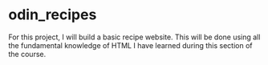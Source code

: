 # odin_recipes
For this project, I will build a basic recipe website.
This will be done using all the fundamental knowledge 
of HTML I have learned during this section of the course.